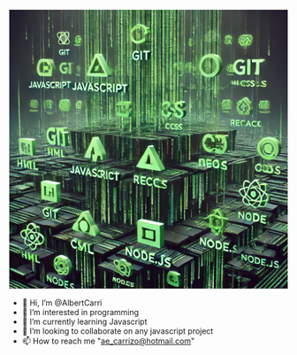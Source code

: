 ![mi imagen](/76ab38ec-c79c-4944-a1c1-53e51399d2df.webp)


- 👋 Hi, I’m @AlbertCarri
- 👀 I’m interested in programming
- 🌱 I’m currently learning Javascript
- 💞️ I’m looking to collaborate on any javascript project
- 📫 How to reach me "ae_carrizo@hotmail.com"

<!---
AlbertCarri/AlbertCarri is a ✨ special ✨ repository because its `README.md` (this file) appears on your GitHub profile.
You can click the Preview link to take a look at your changes.
--->
